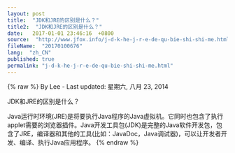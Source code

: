 ```yaml
---
layout: post
title:  "JDK和JRE的区别是什么？"
title2:  "JDK和JRE的区别是什么？"
date:   2017-01-01 23:46:16  +0800
source:  "http://www.jfox.info/j-d-k-he-j-r-e-de-qu-bie-shi-shi-me.html"
fileName:  "20170100676"
lang:  "zh_CN"
published: true
permalink: "j-d-k-he-j-r-e-de-qu-bie-shi-shi-me.html"
---
```

{% raw %}
By Lee - Last updated: 星期六, 八月 23, 2014

JDK和JRE的区别是什么？

Java运行时环境(JRE)是将要执行Java程序的Java虚拟机。它同时也包含了执行applet需要的浏览器插件。Java开发工具包(JDK)是完整的Java软件开发包，包含了JRE，编译器和其他的工具(比如：JavaDoc，Java调试器)，可以让开发者开发、编译、执行Java应用程序。
{% endraw %}
